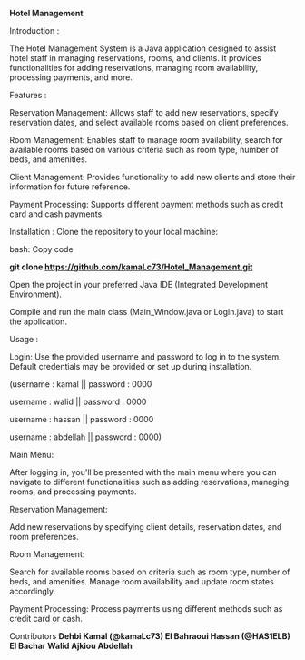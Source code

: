 **Hotel Management**

Introduction : 

The Hotel Management System is a Java application designed to assist hotel staff in managing reservations, rooms, and clients. It provides functionalities for adding reservations, managing room availability, processing payments, and more.

Features : 

Reservation Management: Allows staff to add new reservations, specify reservation dates, and select available rooms based on client preferences.

Room Management: Enables staff to manage room availability, search for available rooms based on various criteria such as room type, number of beds, and amenities.

Client Management: Provides functionality to add new clients and store their information for future reference.

Payment Processing: Supports different payment methods such as credit card and cash payments.

Installation : Clone the repository to your local machine:

bash: Copy code

**git clone https://github.com/kamaLc73/Hotel_Management.git**

Open the project in your preferred Java IDE (Integrated Development Environment).

Compile and run the main class (Main_Window.java or Login.java) to start the application.

Usage : 

Login: Use the provided username and password to log in to the system. Default credentials may be provided or set up during installation.

(username : kamal    || password : 0000

username : walid    || password : 0000

username : hassan   || password : 0000

username : abdellah || password : 0000)


Main Menu: 

After logging in, you'll be presented with the main menu where you can navigate to different functionalities such as adding reservations, managing rooms, and processing payments.

Reservation Management: 

Add new reservations by specifying client details, reservation dates, and room preferences.

Room Management:

Search for available rooms based on criteria such as room type, number of beds, and amenities. Manage room availability and update room states accordingly.

Payment Processing: Process payments using different methods such as credit card or cash.

Contributors
**Dehbi Kamal (@kamaLc73)
El Bahraoui Hassan (@HAS1ELB)
El Bachar Walid
Ajkiou Abdellah**

